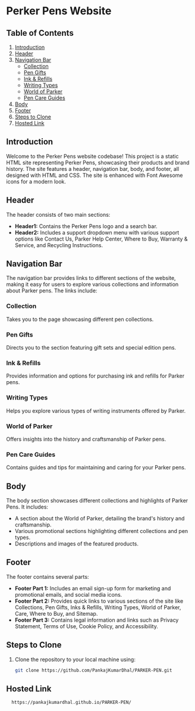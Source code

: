 # Perker Pens Website

## Table of Contents
1. [Introduction](#introduction)
2. [Header](#header)
3. [Navigation Bar](#navigation-bar)
   - [Collection](#collection)
   - [Pen Gifts](#pen-gifts)
   - [Ink & Refills](#ink--refills)
   - [Writing Types](#writing-types)
   - [World of Parker](#world-of-parker)
   - [Pen Care Guides](#pen-care-guides)
4. [Body](#body)
5. [Footer](#footer)
6. [Steps to Clone](#steps-to-clone)
7. [Hosted Link](#hosted-link)

## Introduction
Welcome to the Perker Pens website codebase! This project is a static HTML site representing Perker Pens, showcasing their products and brand history. The site features a header, navigation bar, body, and footer, all designed with HTML and CSS. The site is enhanced with Font Awesome icons for a modern look.

## Header
The header consists of two main sections:
- **Header1:** Contains the Perker Pens logo and a search bar.
- **Header2:** Includes a support dropdown menu with various support options like Contact Us, Parker Help Center, Where to Buy, Warranty & Service, and Recycling Instructions.

## Navigation Bar
The navigation bar provides links to different sections of the website, making it easy for users to explore various collections and information about Parker pens. The links include:

### Collection
Takes you to the page showcasing different pen collections.

### Pen Gifts
Directs you to the section featuring gift sets and special edition pens.

### Ink & Refills
Provides information and options for purchasing ink and refills for Parker pens.

### Writing Types
Helps you explore various types of writing instruments offered by Parker.

### World of Parker
Offers insights into the history and craftsmanship of Parker pens.

### Pen Care Guides
Contains guides and tips for maintaining and caring for your Parker pens.

## Body
The body section showcases different collections and highlights of Parker Pens. It includes:
- A section about the World of Parker, detailing the brand's history and craftsmanship.
- Various promotional sections highlighting different collections and pen types.
- Descriptions and images of the featured products.

## Footer
The footer contains several parts:
- **Footer Part 1:** Includes an email sign-up form for marketing and promotional emails, and social media icons.
- **Footer Part 2:** Provides quick links to various sections of the site like Collections, Pen Gifts, Inks & Refills, Writing Types, World of Parker, Care, Where to Buy, and Sitemap.
- **Footer Part 3:** Contains legal information and links such as Privacy Statement, Terms of Use, Cookie Policy, and Accessibility.

## Steps to Clone
1. Clone the repository to your local machine using:
   ```bash
   git clone https://github.com/PankajKumarDhal/PARKER-PEN.git
## Hosted Link   
   ```bash
     https://pankajkumardhal.github.io/PARKER-PEN/
